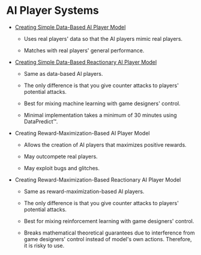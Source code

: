 # AI Player Systems

* [Creating Simple Data-Based AI Player Model](AIPlayerSystems/CreatingSimpleDataBasedAIPlayerModel.md)

  * Uses real players' data so that the AI players mimic real players.
 
  * Matches with real players' general performance.

* [Creating Simple Data-Based Reactionary AI Player Model](AIPlayerSystems/CreatingSimpleDataBasedReactionaryAIPlayerModel.md)

  * Same as data-based AI players.
 
  * The only difference is that you give counter attacks to players' potential attacks.

  * Best for mixing machine learning with game designers' control.

  * Minimal implementation takes a minimum of 30 minutes using DataPredict™.

* Creating Reward-Maximization-Based AI Player Model

  * Allows the creation of AI players that maximizes positive rewards.
 
  * May outcompete real players.

  * May exploit bugs and glitches.

* Creating Reward-Maximization-Based Reactionary AI Player Model

  * Same as reward-maximization-based AI players.
 
  * The only difference is that you give counter attacks to players' potential attacks.

  * Best for mixing reinforcement learning with game designers' control.

  * Breaks mathematical theoretical guarantees due to interference from game designers' control instead of model's own actions. Therefore, it is risky to use.
